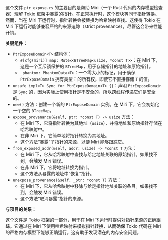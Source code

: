 这个文件 `ptr_expose.rs` 的主要目的是帮助 Miri（一个 Rust 代码的内存模型检查器）理解 Tokio 框架中暴露的指针。在正常执行时，这个模块等同于指针转换。然而，当在 Miri 下运行时，指针转换会被替换为哈希映射查找。这使得 Tokio 在 Miri 下运行时能够兼容严格的来源追踪（strict provenance），尽管这会带来性能开销。

**关键组件：**

*   `PtrExposeDomain<T>` 结构体：
    *   `#[cfg(miri)] map: Mutex<BTreeMap<usize, *const T>>`：在 Miri 下，这是一个互斥锁保护的 `BTreeMap`，用于存储指针的地址和原始指针。
    *   `_phantom: PhantomData<T>`：一个零大小的标记，用于确保 `PtrExposeDomain` 拥有类型 `T` 的所有权，即使它不直接存储 `T` 的值。
*   `unsafe impl<T> Sync for PtrExposeDomain<T> {}`：声明 `PtrExposeDomain` 是 `Sync` 的，因为实际上使用指针是不安全的，所以跨线程传递它们是安全的。
*   `new()` 方法：创建一个新的 `PtrExposeDomain` 实例。在 Miri 下，它会初始化一个空的 `BTreeMap`。
*   `expose_provenance(&self, ptr: *const T) -> usize` 方法：
    *   在 Miri 下，它将指针转换为其地址（`usize`），并将地址和原始指针存储在哈希映射中。
    *   在非 Miri 下，它简单地将指针转换为其地址。
    *   这个方法“暴露”了指针的来源，以便 Miri 能够跟踪它。
*   `from_exposed_addr(&self, addr: usize) -> *const T` 方法：
    *   在 Miri 下，它从哈希映射中查找与给定地址关联的原始指针。如果找不到，会触发 Miri 错误。
    *   在非 Miri 下，它将地址转换为指针。
    *   这个方法从暴露的地址中“恢复”指针。
*   `unexpose_provenance(&self, _ptr: *const T)` 方法：
    *   在 Miri 下，它从哈希映射中移除与给定指针地址关联的条目。如果找不到，会触发 Miri 错误。
    *   这个方法“取消暴露”指针的来源。

**与项目的关系：**

这个文件是 Tokio 框架的一部分，用于在 Miri 下运行时提供对指针来源的正确跟踪。它通过在 Miri 下使用哈希映射来模拟指针转换，从而确保 Tokio 代码在 Miri 的严格内存模型下能够正确运行。这有助于发现潜在的内存安全问题。

